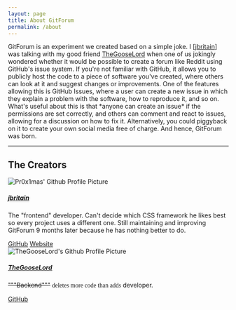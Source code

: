```yaml
---
layout: page
title: About GitForum
permalink: /about
---
```


<p>GitForum is an experiment we created based on a simple joke. I [<a href="https://jbritain.github.io">jbritain</a>] was talking with my good friend <a href="https://github.com/TheGooseLord">TheGooseLord</a> when one of us jokingly wondered whether it would be possible to create a forum like Reddit using GitHub's issue system. If you're not familiar with GitHub, it allows you to publicly host the code to a piece of software you've created, where others can look at it and suggest changes or improvements. One of the features allowing this is GitHub Issues, where a user can create a new issue in which they explain a problem with the software, how to reproduce it, and so on. What's useful about this is that *anyone can create an issue* if the permissions are set correctly, and others can comment and react to issues, allowing for a discussion on how to fix it. Alternatively, you could piggyback on it to create your own social media free of charge. And hence, GitForum was born.</p>

<hr class="my-4">
<h2>The Creators</h2>

<div class="row justify-content-center">
    <div style="padding: 0px;" class="card shadow-sm col-sm-5 m-1">
        <img src="https://avatars.githubusercontent.com/u/50422789?v=4" class="card-img-top" alt="Pr0x1mas' Github Profile Picture">
        <div class="card-body">
            <a href="/GitForum/user?user=jbritain"><h5 class="card-title">jbritain</h5></a>
            <p class="card-text">The "frontend" developer. Can't decide which CSS framework he likes best so every project uses a different one. Still maintaining and improving GitForum 9 months later because he has nothing better to do.</p>
            <a href="https://github.com/jbritain" class="btn btn-primary"><i class="bi bi-github"></i> GitHub</a>
            <a href="https://jbritain.github.io" class="btn btn-primary"><i class="bi bi-globe"></i> Website</a>
        </div>
    </div>
    <div style="padding: 0px;" class="card shadow-sm col-sm-5 m-1">
        <img src="https://avatars.githubusercontent.com/u/95982035?v=4" class="card-img-top" alt="TheGooseLord's Github Profile Picture">
        <div class="card-body">
            <a href="/GitForum/user?user=TheGooseLord"><h5 class="card-title">TheGooseLord</h5></a>
            <p class="card-text"><s>"""Backend"""</s> <span style="font-family: cursive;">deletes more code than adds</span> developer.</p>
            <a href="https://github.com/TheGooseLord" class="btn btn-primary"><i class="bi bi-github"></i> GitHub</a>
        </div>
    </div>
</div>